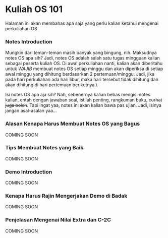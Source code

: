 # Kuliah OS 101
Halaman ini akan membahas apa saja yang perlu kalian ketahui mengenai perkuliahan OS
### Notes Introduction
Mungkin dari teman-teman masih banyak yang bingung, nih. Maksudnya notes OS apa sih? Jadi, notes OS adalah salah satu tugas mingguan kalian sebagai peserta kuliah OS. Di awal perkuliahan nanti, kalian akan diberitahu untuk *WAJIB* membuat notes OS setiap minggu dan akan diperiksa di setiap awal minggu yang dihitung berdasarkan 2 pertemuan/minggu. Jadi, jika pada hari perkuliahan ada hari libur, maka hari tersebut tidak dihitung dan akan dihitung di hari pertemuan berikutnya.\


Isi notes OS apa aja sih? Nah, sebenernya kalian bebas mengisi notes kalian, entah dengan jawaban soal, istilah penting, rangkuman buku, ~~curhat juga boleh~~. Tapi ingat yaa, notes ini akan kalian bawa pas ujian. Jadi, isinya jangan asal-asalan yaa...

### Alasan Kenapa Harus Membuat Notes OS yang Bagus
COMING SOON

### Tips Membuat Notes yang Baik
COMING SOON

### Demo Introduction
COMING SOON

### Kenapa Harus Rajin Mengerjakan Demo di Badak
COMING SOON

### Penjelasan Mengenai Nilai Extra dan C-2C
COMING SOON

